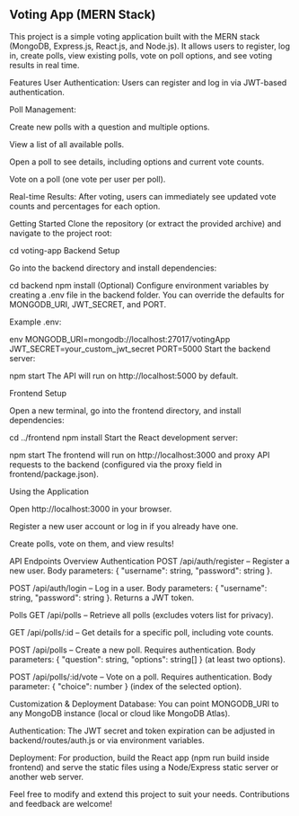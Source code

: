 ## Voting App (MERN Stack)

This project is a simple voting application built with the MERN stack (MongoDB, Express.js, React.js, and Node.js). It allows users to register, log in, create polls, view existing polls, vote on poll options, and see voting results in real time.

Features
User Authentication: Users can register and log in via JWT-based authentication.

Poll Management:

Create new polls with a question and multiple options.

View a list of all available polls.

Open a poll to see details, including options and current vote counts.

Vote on a poll (one vote per user per poll).

Real-time Results: After voting, users can immediately see updated vote counts and percentages for each option.

Getting Started
Clone the repository (or extract the provided archive) and navigate to the project root:


cd voting-app
Backend Setup

Go into the backend directory and install dependencies:

cd backend
npm install
(Optional) Configure environment variables by creating a .env file in the backend folder. You can override the defaults for MONGODB_URI, JWT_SECRET, and PORT.

Example .env:

env
MONGODB_URI=mongodb://localhost:27017/votingApp
JWT_SECRET=your_custom_jwt_secret
PORT=5000
Start the backend server:

npm start
The API will run on http://localhost:5000 by default.

Frontend Setup

Open a new terminal, go into the frontend directory, and install dependencies:

cd ../frontend
npm install
Start the React development server:

npm start
The frontend will run on http://localhost:3000 and proxy API requests to the backend (configured via the proxy field in frontend/package.json).

Using the Application

Open http://localhost:3000 in your browser.

Register a new user account or log in if you already have one.

Create polls, vote on them, and view results!

API Endpoints Overview
Authentication
POST /api/auth/register – Register a new user. Body parameters: { "username": string, "password": string }.

POST /api/auth/login – Log in a user. Body parameters: { "username": string, "password": string }. Returns a JWT token.

Polls
GET /api/polls – Retrieve all polls (excludes voters list for privacy).

GET /api/polls/:id – Get details for a specific poll, including vote counts.

POST /api/polls – Create a new poll. Requires authentication. Body parameters: { "question": string, "options": string[] } (at least two options).

POST /api/polls/:id/vote – Vote on a poll. Requires authentication. Body parameter: { "choice": number } (index of the selected option).

Customization & Deployment
Database: You can point MONGODB_URI to any MongoDB instance (local or cloud like MongoDB Atlas).

Authentication: The JWT secret and token expiration can be adjusted in backend/routes/auth.js or via environment variables.

Deployment: For production, build the React app (npm run build inside frontend) and serve the static files using a Node/Express static server or another web server.

Feel free to modify and extend this project to suit your needs. Contributions and feedback are welcome!
